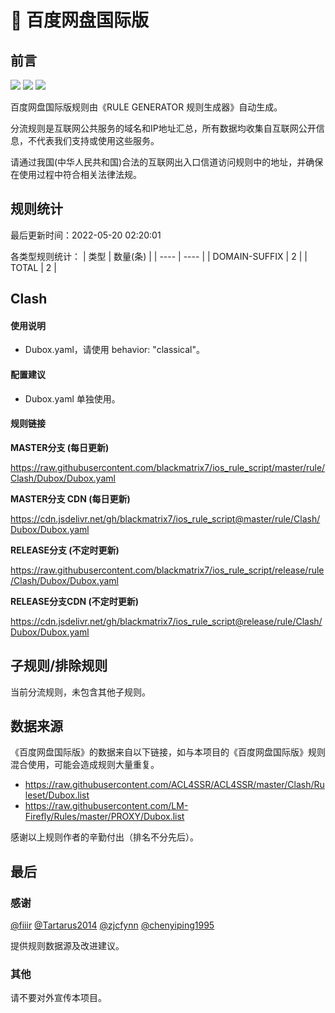 # 🧸 百度网盘国际版

## 前言

![](https://shields.io/badge/-移除重复规则-ff69b4) ![](https://shields.io/badge/-DOMAIN与DOMAIN--SUFFIX合并-green) ![](https://shields.io/badge/-IP--CIDR(6)合并-blueviolet) 

百度网盘国际版规则由《RULE GENERATOR 规则生成器》自动生成。

分流规则是互联网公共服务的域名和IP地址汇总，所有数据均收集自互联网公开信息，不代表我们支持或使用这些服务。

请通过我国(中华人民共和国)合法的互联网出入口信道访问规则中的地址，并确保在使用过程中符合相关法律法规。

## 规则统计

最后更新时间：2022-05-20 02:20:01

各类型规则统计：
| 类型 | 数量(条)  | 
| ---- | ----  |
| DOMAIN-SUFFIX | 2  | 
| TOTAL | 2  | 


## Clash 

#### 使用说明
- Dubox.yaml，请使用 behavior: "classical"。

#### 配置建议
- Dubox.yaml 单独使用。

#### 规则链接
**MASTER分支 (每日更新)**

https://raw.githubusercontent.com/blackmatrix7/ios_rule_script/master/rule/Clash/Dubox/Dubox.yaml

**MASTER分支 CDN (每日更新)**

https://cdn.jsdelivr.net/gh/blackmatrix7/ios_rule_script@master/rule/Clash/Dubox/Dubox.yaml

**RELEASE分支 (不定时更新)**

https://raw.githubusercontent.com/blackmatrix7/ios_rule_script/release/rule/Clash/Dubox/Dubox.yaml

**RELEASE分支CDN (不定时更新)**

https://cdn.jsdelivr.net/gh/blackmatrix7/ios_rule_script@release/rule/Clash/Dubox/Dubox.yaml

## 子规则/排除规则


当前分流规则，未包含其他子规则。

## 数据来源

《百度网盘国际版》的数据来自以下链接，如与本项目的《百度网盘国际版》规则混合使用，可能会造成规则大量重复。

- https://raw.githubusercontent.com/ACL4SSR/ACL4SSR/master/Clash/Ruleset/Dubox.list
- https://raw.githubusercontent.com/LM-Firefly/Rules/master/PROXY/Dubox.list


感谢以上规则作者的辛勤付出（排名不分先后）。

## 最后

### 感谢

[@fiiir](https://github.com/fiiir) [@Tartarus2014](https://github.com/Tartarus2014) [@zjcfynn](https://github.com/zjcfynn) [@chenyiping1995](https://github.com/chenyiping1995) 

提供规则数据源及改进建议。

### 其他

请不要对外宣传本项目。